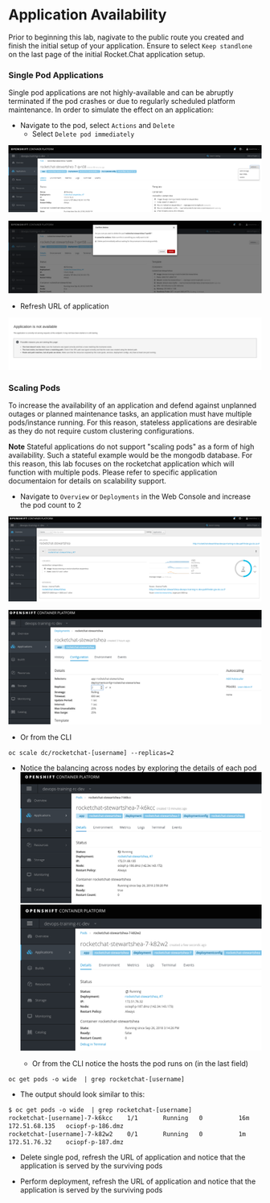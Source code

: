 # Application Availability
Prior to beginning this lab, nagivate to the public route you created and finish the initial setup of your application. 
Ensure to select `Keep standlone` on the last page of the initial Rocket.Chat application setup. 

### Single Pod Applications
Single pod applications are not highly-available and can be abruptly terminated if the pod crashes or due to regularly 
scheduled platform maintenance. In order to simulate the effect on an application: 

- Navigate to the pod, select `Actions` and `Delete`
    - Select `Delete pod immediately`

![](../assets/04_app_availability_01.png)

![](../assets/04_app_availability_02.png)

- Refresh URL of application

![](../assets/04_app_availability_03.png)


### Scaling Pods
To increase the availability of an application and defend against unplanned outages or planned maintenance tasks, an 
application must have multiple pods/instance running. For this reason, stateless applications are desirable as they 
do not require custom clustering configurations. 

**Note** Stateful applications do not support "scaling pods" as a form of high availability. Such a stateful example 
would be the mongodb database. For this reason, this lab focuses on the rocketchat application which will function 
with multiple pods. Please refer to specific application documentaion for details on scalability support. 

- Navigate to `Overview` or `Deployments` in the Web Console and increase the pod count to 2

![](../assets/04_app_availability_04.png)

![](../assets/04_app_availability_05.png)

- Or from the CLI

```
oc scale dc/rocketchat-[username] --replicas=2
```
- Notice the balancing across nodes by exploring the details of each pod
![](../assets/04_app_availability_06.png)
![](../assets/04_app_availability_07.png)

  - Or from the CLI notice the hosts the pod runs on (in the last field)

```
oc get pods -o wide  | grep rocketchat-[username]
```
  - The output should look similar to this:

```
$ oc get pods -o wide  | grep rocketchat-[username]
rocketchat-[username]-7-k6kcc    1/1       Running   0          16m       172.51.68.135   ociopf-p-186.dmz
rocketchat-[username]-7-k82w2    0/1       Running   0          1m        172.51.76.32    ociopf-p-187.dmz
```

- Delete single pod, refresh the URL of application and notice that the application is served by the surviving pods


- Perform deployment, refresh the URL of application and notice that the application is served by the surviving pods